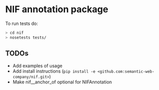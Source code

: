 # NIF annotation package

To run tests do:
``` bash
> cd nif
> nosetests tests/
```

## TODOs

- Add examples of usage
- Add install instructions (`pip install -e <github.com:semantic-web-company/nif.git>`)
- Make nif__anchor_of optional for NIFAnnotation 